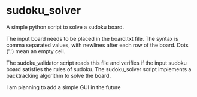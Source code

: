 # sudoku_solver
A simple python script to solve a sudoku board.

The input board needs to be placed in the board.txt file. The syntax is
comma separated values, with newlines after each row of the board. Dots
('.') mean an empty cell.

The sudoku_validator script reads this file and verifies if the input sudoku board satisfies the rules of sudoku. The sudoku_solver script
implements a backtracking algorithm to solve the board.

I am planning to add a simple GUI in the future 
